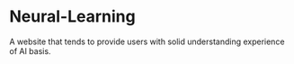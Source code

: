 # Neural-Learning
A website that tends to provide users with solid understanding experience of AI basis.
